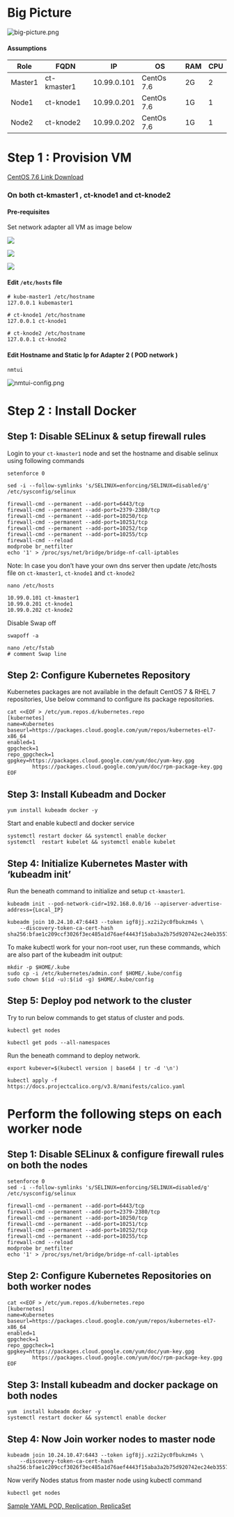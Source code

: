 # Big Picture

![big-picture.png](./static/big-picture.png) 


#### Assumptions

|Role|FQDN|IP|OS|RAM|CPU|
|----|----|----|----|----|----|
|Master1|ct-kmaster1|10.99.0.101|CentOs 7.6|2G|2|
|Node1|ct-knode1|10.99.0.201|CentOs 7.6|1G|1|
|Node2|ct-knode2|10.99.0.202|CentOs 7.6|1G|1|


# Step 1 : Provision VM 

[CentOS 7.6 Link Download](https://sourceforge.net/projects/osboxes/files/v/vb/10-C-nt/7/7-18.10/181064.7z/download) 


### On both ct-kmaster1 , ct-knode1 and ct-knode2
#### Pre-requisites 
Set network adapter all VM as image below


![](./static/adapter1.png) 

![](./static/adapter2.png) 

![](./static/adapter-2.png) 



#### Edit `/etc/hosts` file

```
# kube-master1 /etc/hostname
127.0.0.1 kubemaster1
```

```
# ct-knode1 /etc/hostname
127.0.0.1 ct-knode1
```

```
# ct-knode2 /etc/hostname
127.0.0.1 ct-knode2
```

#### Edit Hostname and  Static Ip for Adapter 2 ( POD network )
```
nmtui
```

![nmtui-config.png](./static/nmtui-config.png) 


# Step 2 : Install Docker

## Step 1: Disable SELinux & setup firewall rules
Login to your `ct-kmaster1` node and set the hostname and disable selinux using following commands



```
setenforce 0

sed -i --follow-symlinks 's/SELINUX=enforcing/SELINUX=disabled/g' /etc/sysconfig/selinux
```


```
firewall-cmd --permanent --add-port=6443/tcp
firewall-cmd --permanent --add-port=2379-2380/tcp
firewall-cmd --permanent --add-port=10250/tcp
firewall-cmd --permanent --add-port=10251/tcp
firewall-cmd --permanent --add-port=10252/tcp
firewall-cmd --permanent --add-port=10255/tcp
firewall-cmd --reload
modprobe br_netfilter
echo '1' > /proc/sys/net/bridge/bridge-nf-call-iptables

```

Note: In case you don’t have your own dns server then update /etc/hosts file on `ct-kmaster1`, `ct-knode1` and `ct-knode2`
```
nano /etc/hosts
```

```
10.99.0.101 ct-kmaster1
10.99.0.201 ct-knode1
10.99.0.202 ct-knode2

```

Disable Swap off
```
swapoff -a

nano /etc/fstab
# comment Swap line
```


## Step 2: Configure Kubernetes Repository
Kubernetes packages are not available in the default CentOS 7 & RHEL 7 repositories, Use below command to configure its package repositories.

```
cat <<EOF > /etc/yum.repos.d/kubernetes.repo
[kubernetes]
name=Kubernetes
baseurl=https://packages.cloud.google.com/yum/repos/kubernetes-el7-x86_64
enabled=1
gpgcheck=1
repo_gpgcheck=1
gpgkey=https://packages.cloud.google.com/yum/doc/yum-key.gpg
        https://packages.cloud.google.com/yum/doc/rpm-package-key.gpg
EOF
```

## Step 3: Install Kubeadm and Docker
```
yum install kubeadm docker -y

```

Start and enable kubectl and docker service

```
systemctl restart docker && systemctl enable docker
systemctl  restart kubelet && systemctl enable kubelet
```

## Step 4: Initialize Kubernetes Master with ‘kubeadm init’
Run the beneath command to  initialize and setup `ct-kmaster1`.

```
kubeadm init --pod-network-cidr=192.168.0.0/16 --apiserver-advertise-address={Local_IP}
```


```
kubeadm join 10.24.10.47:6443 --token igf8jj.xz2i2yc0fbukzm4s \
    --discovery-token-ca-cert-hash sha256:bfae1c209ccf3026f3ec485a1d76aef4443f15aba3a2b75d920742ec24eb3557
```

To make kubectl work for your non-root user, run these commands, which are also part of the kubeadm init output:

```
mkdir -p $HOME/.kube
sudo cp -i /etc/kubernetes/admin.conf $HOME/.kube/config
sudo chown $(id -u):$(id -g) $HOME/.kube/config

```


## Step 5: Deploy pod network to the cluster
Try to run below commands to get status of cluster and pods.
```
kubectl get nodes
```

```
kubectl get pods --all-namespaces
```

Run the beneath command to deploy network.

```
export kubever=$(kubectl version | base64 | tr -d '\n')
```

```
kubectl apply -f https://docs.projectcalico.org/v3.8/manifests/calico.yaml
```


# Perform the following steps on each worker node

## Step 1: Disable SELinux & configure firewall rules on both the nodes
```
setenforce 0
sed -i --follow-symlinks 's/SELINUX=enforcing/SELINUX=disabled/g' /etc/sysconfig/selinux

firewall-cmd --permanent --add-port=6443/tcp
firewall-cmd --permanent --add-port=2379-2380/tcp
firewall-cmd --permanent --add-port=10250/tcp
firewall-cmd --permanent --add-port=10251/tcp
firewall-cmd --permanent --add-port=10252/tcp
firewall-cmd --permanent --add-port=10255/tcp
firewall-cmd --reload
modprobe br_netfilter
echo '1' > /proc/sys/net/bridge/bridge-nf-call-iptables

```

## Step 2: Configure Kubernetes Repositories on both worker nodes
```
cat <<EOF > /etc/yum.repos.d/kubernetes.repo
[kubernetes]
name=Kubernetes
baseurl=https://packages.cloud.google.com/yum/repos/kubernetes-el7-x86_64
enabled=1
gpgcheck=1
repo_gpgcheck=1
gpgkey=https://packages.cloud.google.com/yum/doc/yum-key.gpg
        https://packages.cloud.google.com/yum/doc/rpm-package-key.gpg
EOF

```
## Step 3: Install kubeadm and docker package on both nodes

```
yum  install kubeadm docker -y
systemctl restart docker && systemctl enable docker
```


## Step 4: Now Join worker nodes to master node
```
kubeadm join 10.24.10.47:6443 --token igf8jj.xz2i2yc0fbukzm4s \
    --discovery-token-ca-cert-hash sha256:bfae1c209ccf3026f3ec485a1d76aef4443f15aba3a2b75d920742ec24eb3557

```

Now verify Nodes status from master node using kubectl command

```
kubectl get nodes

```


[Sample YAML POD, Replication, ReplicaSet](https://github.com/boonkuaeb/kubernetes-install-cluster-ubunt16-04/tree/master/yaml) 

